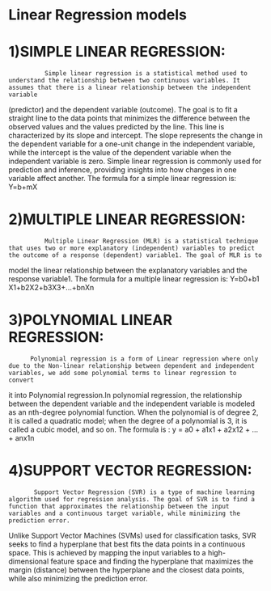  # Linear Regression models
 # 1)SIMPLE LINEAR REGRESSION:
              Simple linear regression is a statistical method used to understand the relationship between two continuous variables. It assumes that there is a linear relationship between the independent variable 
 (predictor) and the dependent variable (outcome). The goal is to fit a straight line to the data points that minimizes the difference between the observed values and the values predicted by the line. This line is 
 characterized by its slope and intercept. The slope represents the change in the dependent variable for a one-unit change in the independent variable, while the intercept is the value of the dependent variable 
 when the independent variable is zero. Simple linear regression is commonly used for prediction and inference, providing insights into how changes in one variable affect another.
              The formula for a simple linear regression is:
                                          Y=b+mX

              
 # 2)MULTIPLE LINEAR REGRESSION:
              Multiple Linear Regression (MLR) is a statistical technique that uses two or more explanatory (independent) variables to predict the outcome of a response (dependent) variable1. The goal of MLR is to 
 model the linear relationship between the explanatory variables and the response variable1.
      The formula for a multiple linear regression is:
                                   Y=b0​+b1​X1​+b2​X2​+b3​X3​+...+bn​Xn​

 # 3)POLYNOMIAL LINEAR REGRESSION:
          Polynomial regression is a form of Linear regression where only due to the Non-linear relationship between dependent and independent variables, we add some polynomial terms to linear regression to convert 
 it into Polynomial regression.In polynomial regression, the relationship between the dependent variable and the independent variable is modeled as an nth-degree polynomial function. When the polynomial is of degree 2, it is called a quadratic model; when the degree of a polynomial is 3, it is called a cubic model, and so on.
              The formula is :
                              y = a0 + a1x1 + a2x12 + … + anx1n
 # 4)SUPPORT VECTOR REGRESSION:
           Support Vector Regression (SVR) is a type of machine learning algorithm used for regression analysis. The goal of SVR is to find a function that approximates the relationship between the input variables and a continuous target variable, while minimizing the prediction error.

Unlike Support Vector Machines (SVMs) used for classification tasks, SVR seeks to find a hyperplane that best fits the data points in a continuous space. This is achieved by mapping the input variables to a high-dimensional feature space and finding the hyperplane that maximizes the margin (distance) between the hyperplane and the closest data points, while also minimizing the prediction error.
 
            
